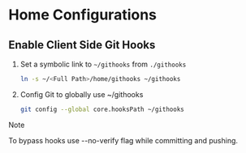 # Home Configurations

## Enable Client Side Git Hooks
1. Set a symbolic link to `~/githooks` from `./githooks`
    ```bash
    ln -s ~/<Full Path>/home/githooks ~/githooks
    ```

2. Config Git to globally use ~/githooks
    ```bash
    git config --global core.hooksPath ~/githooks
    ```
> [!Note]
> To bypass hooks use --no-verify flag while committing and pushing.


